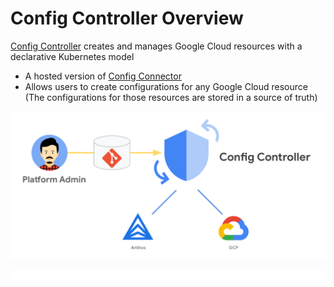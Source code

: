 # Config Controller Overview

[Config Controller](https://cloud.google.com/kubernetes-engine/enterprise/config-controller/docs/overview) creates and manages Google Cloud resources with a declarative Kubernetes model

* A hosted version of [Config Connector](https://cloud.google.com/config-connector/docs/overview)
* Allows users to create configurations for any Google Cloud resource (The configurations for those resources are stored in a source of truth)

![](https://github.com/JonmarCorpuz/LetsLearn/blob/main/Assets/More%20Assets/Screenshot%202025-02-02%20154825.png)

![](https://github.com/JonmarCorpuz/LetsLearn/blob/main/Assets/Whitespace.png)
